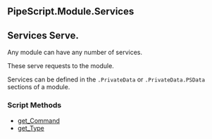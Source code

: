 ## PipeScript.Module.Services


## Services Serve.

Any module can have any number of services.

These serve requests to the module.

Services can be defined in the `.PrivateData` or `.PrivateData.PSData` sections of a module.
### Script Methods


* [get_Command](get_Command.md)
* [get_Type](get_Type.md)
